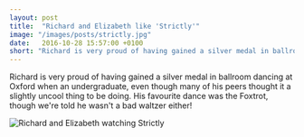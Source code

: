 ```yaml
---
layout: post
title:  "Richard and Elizabeth like 'Strictly'"
image: "/images/posts/strictly.jpg"
date:   2016-10-28 15:57:00 +0100
short: "Richard is very proud of having gained a silver medal in ballroom dancing at Oxford when an undergraduate."
---
```

Richard is very proud of having gained a silver medal in ballroom dancing at Oxford when an undergraduate, even though many of his peers thought it a slightly uncool thing to be doing. His favourite dance was the Foxtrot, though we're told he wasn't a bad waltzer either!

![Richard and Elizabeth watching Strictly](/images/posts/strictly.jpg)